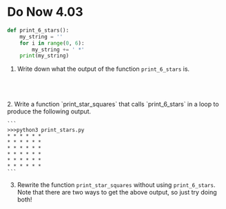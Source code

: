# Do Now 4.03

```python
def print_6_stars(): 
	my_string = ''
	for i in range(0, 6): 
		my_string += ' *'
	print(my_string)
```

1. Write down what the output of the function `print_6_stars` is. 
<br>
<br>
<br>
2. Write a function  `print_star_squares` that calls `print_6_stars` in a loop to produce the following output. 

    ```
    >>>python3 print_stars.py
    * * * * * * 
    * * * * * * 
    * * * * * * 
    * * * * * * 
    * * * * * * 
    * * * * * * 
    ```

3. Rewrite the function `print_star_squares` without using `print_6_stars`. Note that there are two ways to get the above output, so just try doing both! 
